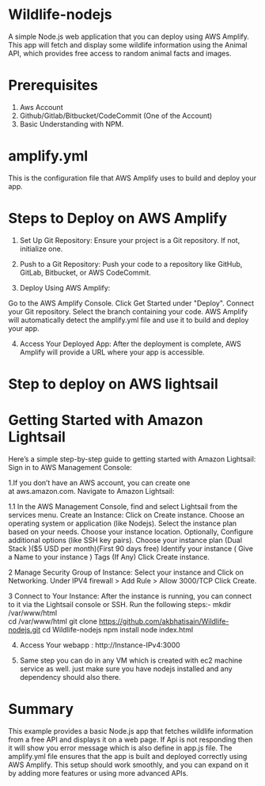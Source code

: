 # Wildlife-nodejs

A simple Node.js web application that you can deploy using AWS Amplify. This app will fetch and display some wildlife information using the Animal API, which provides free access to random animal facts and images.

# Prerequisites
1. Aws Account
2. Github/Gitlab/Bitbucket/CodeCommit (One of the Account)
3. Basic Understanding with NPM.

# amplify.yml
This is the configuration file that AWS Amplify uses to build and deploy your app.

# Steps to Deploy on AWS Amplify
1. Set Up Git Repository: Ensure your project is a Git repository. If not, initialize one.
   
2. Push to a Git Repository: Push your code to a repository like GitHub, GitLab, Bitbucket, or AWS CodeCommit.

3. Deploy Using AWS Amplify:

Go to the AWS Amplify Console.
Click Get Started under "Deploy".
Connect your Git repository.
Select the branch containing your code.
AWS Amplify will automatically detect the amplify.yml file and use it to build and deploy your app.

4. Access Your Deployed App:
After the deployment is complete, AWS Amplify will provide a URL where your app is accessible.


# Step to deploy on AWS lightsail
# Getting Started with Amazon Lightsail
Here’s a simple step-by-step guide to getting started with Amazon Lightsail:
Sign in to AWS Management Console:

1.If you don’t have an AWS account, you can create one at aws.amazon.com.
Navigate to Amazon Lightsail:

1.1 In the AWS Management Console, find and select Lightsail from the services menu.
Create an Instance:
   Click on Create instance.
   Choose an operating system or application (like Nodejs).
   Select the instance plan based on your needs.
   Choose your instance location.
   Optionally,
   Configure additional options (like SSH key pairs).
   Choose your instance plan (Dual Stack )($5 USD per month)(First 90 days free)
   Identify your instance ( Give a Name to your instance )
   Tags (If Any)
   Click Create instance.

2 Manage Security Group of Instance:
		Select your instance and Click on Networking.
		Under IPV4 firewall > Add Rule > Allow 3000/TCP 
		Click Create. 

3 Connect to Your Instance:
   After the instance is running, you can connect to it via the Lightsail console or SSH. Run the following steps:-
   mkdir /var/www/html  
   cd /var/www/html
   git clone https://github.com/akbhatisain/Wildlife-nodejs.git
   cd Wildlife-nodejs
   npm install
   node index.html

4. Access Your webapp : 
   http://Instance-IPv4:3000


5. Same step you can do in any VM which is created with ec2 machine service as well. just make sure you have nodejs installed and any dependency should also there.

# Summary
This example provides a basic Node.js app that fetches wildlife information from a free API and displays it on a web page. If Api is not responding then it will show you error message which is also define in app.js file. The amplify.yml file ensures that the app is built and deployed correctly using AWS Amplify. This setup should work smoothly, and you can expand on it by adding more features or using more advanced APIs.


